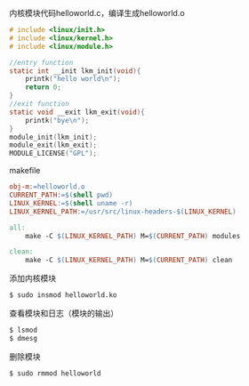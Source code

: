 内核模块代码helloworld.c，编译生成helloworld.o

```c
# include <linux/init.h>
# include <linux/kernel.h>
# include <linux/module.h>

//entry function
static int __init lkm_init(void){
    printk("hello world\n");
    return 0;
}
//exit function
static void __exit lkm_exit(void){
    printk("bye\n");
}
module_init(lkm_init);
module_exit(lkm_exit);
MODULE_LICENSE("GPL");

```

makefile

```makefile
obj-m:=helloworld.o
CURRENT_PATH:=$(shell pwd)
LINUX_KERNEL:=$(shell uname -r)
LINUX_KERNEL_PATH:=/usr/src/linux-headers-$(LINUX_KERNEL)

all:
	make -C $(LINUX_KERNEL_PATH) M=$(CURRENT_PATH) modules

clean:
	make -C $(LINUX_KERNEL_PATH) M=$(CURRENT_PATH) clean

```

添加内核模块

```bash
$ sudo insmod helloworld.ko
```

查看模块和日志（模块的输出）

```bash
$ lsmod
$ dmesg
```

删除模块

```bash
$ sudo rmmod helloworld
```


